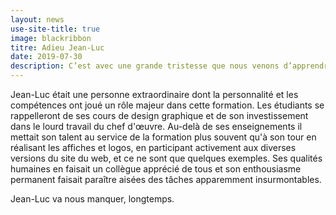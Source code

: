 ```yaml
---
layout: news
use-site-title: true
image: blackribbon
titre: Adieu Jean-Luc
date: 2019-07-30
description: C’est avec une grande tristesse que nous venons d’apprendre le décès de Jean-Luc Vinot qui faisait partie de l’équipe pédagogique du M2 IHM depuis de nombreuses années
---
```


Jean-Luc était une personne extraordinaire dont la personnalité et les compétences ont joué un rôle majeur dans cette formation. Les étudiants se rappelleront de ses cours de design graphique et de son investissement dans le lourd travail du chef d'œuvre. Au-delà de ses enseignements il mettait son talent au service de la formation plus souvent qu'à son tour en réalisant les affiches et logos, en participant activement aux diverses versions du site du web, et ce ne sont que quelques exemples. Ses qualités humaines en faisait un collègue apprécié de tous et son enthousiasme permanent faisait paraître aisées des tâches apparemment insurmontables.

Jean-Luc va nous manquer, longtemps.